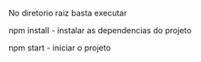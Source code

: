 No diretorio raiz basta executar 

npm install - instalar as dependencias do projeto

npm start - iniciar o projeto 
